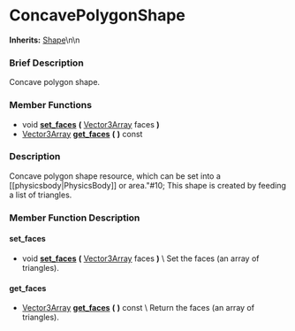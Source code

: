 #  ConcavePolygonShape  
**Inherits:** [Shape](class_shape)\\n\\n
###  Brief Description  
Concave polygon shape.

###  Member Functions 
  * void  **[set_faces](#set_faces)**  **(** [Vector3Array](class_vector3array) faces  **)**
  * [Vector3Array](class_vector3array)  **[get_faces](#get_faces)**  **(** **)** const

###  Description  
Concave polygon shape resource, which can be set into a [[physicsbody|PhysicsBody]] or area."#10;           This shape is created by feeding a list of triangles.

###  Member Function Description  

#### <a name="set_faces">set_faces</a>
  * void  **[set_faces](#set_faces)**  **(** [Vector3Array](class_vector3array) faces  **)**
\\
Set the faces (an array of triangles).

#### <a name="get_faces">get_faces</a>
  * [Vector3Array](class_vector3array)  **[get_faces](#get_faces)**  **(** **)** const
\\
Return the faces (an array of triangles).
